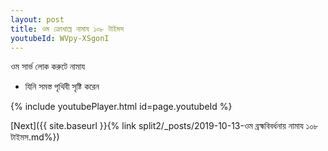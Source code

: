 ```yaml
---
layout: post
title: ওম ক্রোধাঘ্নে নামায ১০৮ টাইমস
youtubeId: WVpy-XSgonI
---
```

 
 
 ওম সার্ভ লোক করুটে নামায  
 
 -  যিনি সমস্ত পৃথিবী সৃষ্টি করেন 
 
  
 
  
 
 
 
 
 
 


{% include youtubePlayer.html id=page.youtubeId %}
 
[Next]({{ site.baseurl }}{% link  split2/_posts/2019-10-13-ওম ব্রহ্মবিবর্ধনায় নামায ১০৮ টাইমস.md%})
 
